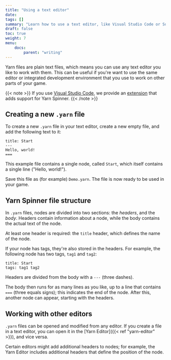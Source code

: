 ```yaml
---
title: "Using a text editor"
date: 
tags: []
summary: "Learn how to use a text editor, like Visual Studio Code or Sublime Text, to write Yarn Spinner content."
draft: false
toc: true
weight: 7
menu: 
    docs:
        parent: "writing"
---
```


Yarn files are plain text files, which means you can use any text editor you like to work with them. This can be useful if you're want to use the same editor or integrated development environment that you use to work on other parts of your game.

{{< note >}}
If you use [Visual Studio Code](https://code.visualstudio.com), we provide an [extension](https://marketplace.visualstudio.com/items?itemName=SecretLab.yarn-spinner) that adds support for Yarn Spinner.
{{< /note >}}

## Creating a new `.yarn` file

To create a new `.yarn` file in your text editor, create a new empty file, and add the following text to it:

```yarn
title: Start
---
Hello, world!
===
```

This example file contains a single node, called `Start`, which itself contains a single line ("Hello, world!").

Save this file as (for example) `Demo.yarn`. The file is now ready to be used in your game.

## Yarn Spinner file structure

In `.yarn` files, nodes are divided into two sections: the *headers*, and the *body*. Headers contain information about a node, while the body contains the actual text of the node.

At least one header is required: the `title` header, which defines the name of the node.

If your node has tags, they're also stored in the headers. For example, the following node has two tags, `tag1` and `tag2`:

```yarn
title: Start
tags: tag1 tag2
```

Headers are divided from the body with a `---` (three dashes). 

The body then runs for as many lines as you like, up to a line that contains `===` (three equals signs); this indicates the end of the node. After this, another node can appear, starting with the headers.

## Working with other editors

`.yarn` files can be opened and modified from any editor. If you create a file in a text editor, you can open it in the [Yarn Editor]({{< ref "yarn-editor" >}}), and vice versa. 

Certain editors might add additional headers to nodes; for example, the Yarn Editor includes additional headers that define the position of the node.